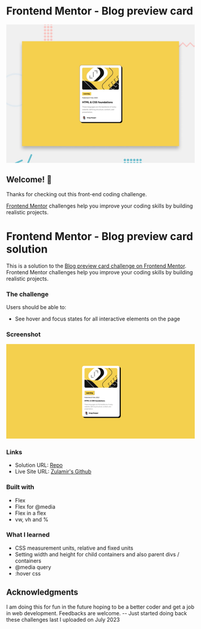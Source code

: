 # Frontend Mentor - Blog preview card

![Design preview for the Blog preview card coding challenge](./design/desktop-preview.jpg)

## Welcome! 👋

Thanks for checking out this front-end coding challenge.

[Frontend Mentor](https://www.frontendmentor.io) challenges help you improve your coding skills by building realistic projects.

# Frontend Mentor - Blog preview card solution

This is a solution to the [Blog preview card challenge on Frontend Mentor](https://www.frontendmentor.io/challenges/blog-preview-card-ckPaj01IcS). Frontend Mentor challenges help you improve your coding skills by building realistic projects. 

### The challenge

Users should be able to:

- See hover and focus states for all interactive elements on the page

### Screenshot

![Screenshot](screenshot.png?raw=true "Screenshot")

### Links

- Solution URL: [Repo](https://github.com/zulamirsofian/blog-preview-card-main)
- Live Site URL: [Zulamir's Github](https://zulamirsofian.github.io/frontendmentor/blog-preview-card-main)

### Built with

- Flex
- Flex for @media
- Flex in a flex
- vw, vh and %

### What I learned

- CSS measurement units, relative and fixed units
- Setting width and height for child containers and also parent divs / containers
- @media query
- :hover css

## Acknowledgments

I am doing this for fun in the future hoping to be a better coder and get a job in web development. Feedbacks are welcome.
-- Just started doing back these challenges last I uploaded on July 2023
